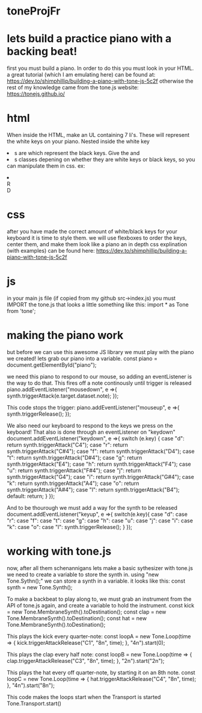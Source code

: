 # toneProjFr

# lets build a practice piano with a backing beat!
first you must build a piano. In order to do this you must look in your HTML.
a great tutorial (which I am emulating here) can be found at: https://dev.to/shimphillip/building-a-piano-with-tone-js-5c2f
otherwise the rest of my knowledge came from the tone.js website: https://tonejs.github.io/

# html
When inside the HTML, make an UL containing 7 li's. These will represent the white keys on your piano.
Nested inside the white key <li>s are <divs> which represent the black keys.
Give the <divs> and <li>s classes depening on whether they are white keys or black keys, so you can manipulate them in css.
ex: 
<li data-note="C4" class="key">
    <div data-note="C#4" class="black-key">R</div>
    D
</li>

# css
after you have made the correct amount of white/black keys for your keyboard it is time to style them.
we will use flexboxes to order the keys, center them, and make them look like a piano
an in depth css explination (with examples) can be found here: https://dev.to/shimphillip/building-a-piano-with-tone-js-5c2f

# js
in your main js file (if copied from my github src->index.js) you must IMPORT the tone.js
that looks a little something like this:
import * as Tone from 'tone';
# making the piano work
but before we can use this awesome JS library we must play with the piano we created! lets grab our piano into a variable. 
const piano = document.getElementById("piano");

we need this piano to respond to our mouse, so adding an eventListener is the way to do that. This fires off a note continously until trigger is released
piano.addEventListener("mousedown", e =>{
  synth.triggerAttack(e.target.dataset.note);
});

This code stops the trigger:
piano.addEventListener("mouseup", e =>{
  synth.triggerRelease();
});

We also need our keyboard to respond to the keys we press on the keyboard! That also is done through an eventListener on "keydown"
document.addEventListener("keydown", e =>{
  switch (e.key) {
    case "d":
    return synth.triggerAttack("C4");
    case "r":
    return synth.triggerAttack("C#4");
    case "f":
    return synth.triggerAttack("D4");
    case "t":
    return synth.triggerAttack("D#4");
    case "g":
    return synth.triggerAttack("E4");
    case "h":
    return synth.triggerAttack("F4");
    case "u":
    return synth.triggerAttack("F#4");
    case "j":
    return synth.triggerAttack("G4");
    case "i":
    return synth.triggerAttack("G#4");
    case "k":
    return synth.triggerAttack("A4");
    case "o":
    return synth.triggerAttack("A#4");
    case "l":
    return synth.triggerAttack("B4");
    default:
    return;
  }
});

And to be thourough we must add a way for the synth to be released
document.addEventListener("keyup", e =>{
  switch(e.key){
    case "d":
    case "r":
    case "f":
    case "t":
    case "g":
    case "h":
    case "u":
    case "j":
    case "i":
    case "k":
    case "o":
    case "l":
    synth.triggerRelease();
  }
});

# working with tone.js
now, after all them schenannigans lets make a basic sythesizer with tone.js
we need to create a variable to store the synth in. using "new Tone.Sythn();" we can store a synth in a variable. it looks like this:
const synth = new Tone.Synth();

To make a backbeat to play along to, we must grab an instrument from the API of tone.js again, and create a variable to hold the instrument.
const kick = new Tone.MembraneSynth().toDestination();
const clap = new Tone.MembraneSynth().toDestination();
const hat = new Tone.MembraneSynth().toDestination();

This plays the kick every quarter-note:
const loopA = new Tone.Loop(time => {
	kick.triggerAttackRelease("C1", "8n", time);
}, "4n").start(0);

This plays the clap every half note:
const loopB = new Tone.Loop(time => {
	clap.triggerAttackRelease("C3", "8n", time);
}, "2n").start("2n");

This plays the hat every off quarter-note, by starting it on an 8th note.
const loopC = new Tone.Loop(time => {
	hat.triggerAttackRelease("C4", "8n", time);
}, "4n").start("8n");


This code makes the loops start when the Transport is started
Tone.Transport.start()

